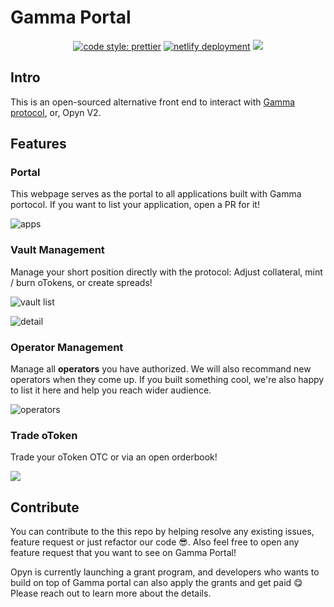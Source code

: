 # Gamma Portal

<p align="center">

<a href="#badge">
    <img alt="code style: prettier" src="https://img.shields.io/badge/code_style-prettier-ff69b4.svg?style=flat-square"></a>

<a href="https://app.netlify.com/sites/opynv2-portal/deploys">
    <img alt="netlify deployment" src="https://api.netlify.com/api/v1/badges/19d789ad-775c-4147-87aa-25bdd2dd9456/deploy-status"></a>

<a>
  <img src="https://img.shields.io/github/last-commit/antoncoding/opyn-v2-portal">
</a>
<br>
</p>

## Intro

This is an open-sourced alternative front end to interact with [Gamma protocol](https://github.com/opynfinance/GammaProtocol), or, Opyn V2.

## Features

### Portal

This webpage serves as the portal to all applications built with Gamma portocol. If you want to list your application, open a PR for it!

![apps](https://i.imgur.com/PjJXa6h.png)


### Vault Management 

Manage your short position directly with the protocol: Adjust collateral, mint / burn oTokens, or create spreads!

![vault list](https://i.imgur.com/4GdVRC1.png)


![detail](https://i.imgur.com/hDsSk3P.png)


### Operator Management

Manage all **operators** you have authorized. We will also recommand new operators when they come up. If you built something cool, we're also happy to list it here and help you reach wider audience.

![operators](https://i.imgur.com/DxAG19V.png)

### Trade oToken

Trade your oToken OTC or via an open orderbook!

![](https://i.imgur.com/SRiPG89.png)

## Contribute

You can contribute to the this repo by helping resolve any existing issues, feature request or just refactor our code 😎. 
Also feel free to open any feature request that you want to see on Gamma Portal!

Opyn is currently launching a grant program, and developers who wants to build on top of Gamma portal can also apply the grants and get paid 😋 Please reach out to learn more about the details.
